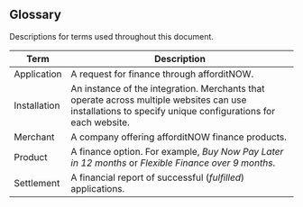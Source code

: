 ## Glossary

Descriptions for terms used throughout this document.

Term | Description
--- | ---
Application | A request for finance through afforditNOW.
Installation | An instance of the integration. Merchants that operate across multiple websites can use installations to specify unique configurations for each website.
Merchant | A company offering afforditNOW finance products.
Product | A finance option. For example, *Buy Now Pay Later in 12 months* or *Flexible Finance over 9 months*.
Settlement | A financial report of successful (*fulfilled*) applications.
